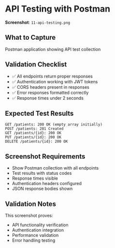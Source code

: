 # API Testing with Postman

**Screenshot**: `11-api-testing.png`

## What to Capture
Postman application showing API test collection

## Validation Checklist
- ✅ All endpoints return proper responses
- ✅ Authentication working with JWT tokens
- ✅ CORS headers present in responses
- ✅ Error responses formatted correctly
- ✅ Response times under 2 seconds

## Expected Test Results
```
GET /patients: 200 OK (empty array initially)
POST /patients: 201 Created
GET /patients/{id}: 200 OK
PUT /patients/{id}: 200 OK
DELETE /patients/{id}: 200 OK
```

## Screenshot Requirements
- Show Postman collection with all endpoints
- Test results with status codes
- Response times visible
- Authentication headers configured
- JSON response bodies shown

## Validation Notes
This screenshot proves:
- API functionality verification
- Authentication integration
- Performance validation
- Error handling testing
